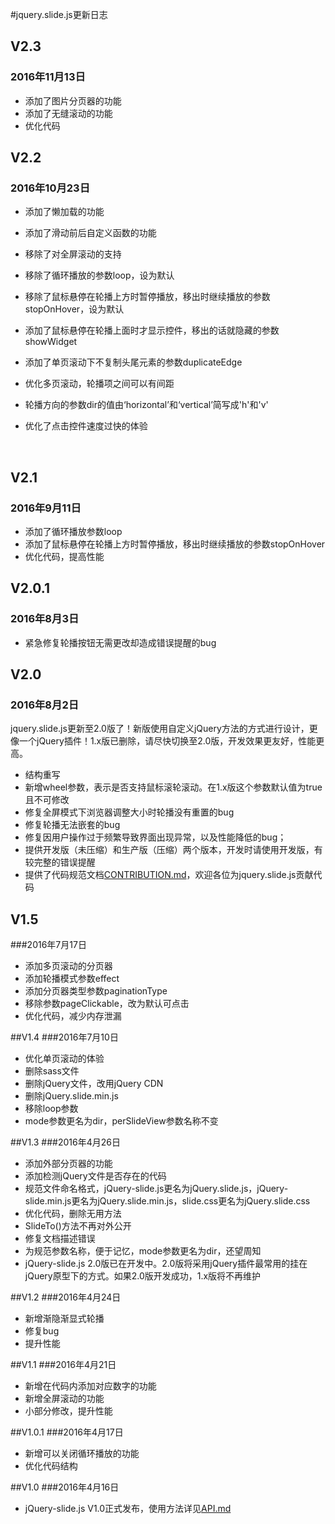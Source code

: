 #jquery.slide.js更新日志

## V2.3

### 2016年11月13日

* 添加了图片分页器的功能
* 添加了无缝滚动的功能
* 优化代码

## V2.2

### 2016年10月23日

* 添加了懒加载的功能

* 添加了滑动前后自定义函数的功能

* 移除了对全屏滚动的支持

* 移除了循环播放的参数loop，设为默认

* 移除了鼠标悬停在轮播上方时暂停播放，移出时继续播放的参数stopOnHover，设为默认

* 添加了鼠标悬停在轮播上面时才显示控件，移出的话就隐藏的参数showWidget

* 添加了单页滚动下不复制头尾元素的参数duplicateEdge

* 优化多页滚动，轮播项之间可以有间距

* 轮播方向的参数dir的值由‘horizontal’和‘vertical’简写成'h'和'v'

* 优化了点击控件速度过快的体验

  ​

## V2.1

### 2016年9月11日

* 添加了循环播放参数loop
* 添加了鼠标悬停在轮播上方时暂停播放，移出时继续播放的参数stopOnHover
* 优化代码，提高性能

## V2.0.1

### 2016年8月3日

- 紧急修复轮播按钮无需更改却造成错误提醒的bug

## V2.0

### 2016年8月2日

jquery.slide.js更新至2.0版了！新版使用自定义jQuery方法的方式进行设计，更像一个jQuery插件！1.x版已删除，请尽快切换至2.0版，开发效果更友好，性能更高。

- 结构重写
- 新增wheel参数，表示是否支持鼠标滚轮滚动。在1.x版这个参数默认值为true且不可修改
- 修复全屏模式下浏览器调整大小时轮播没有重置的bug
- 修复轮播无法嵌套的bug
- 修复因用户操作过于频繁导致界面出现异常，以及性能降低的bug；
- 提供开发版（未压缩）和生产版（压缩）两个版本，开发时请使用开发版，有较完整的错误提醒
- 提供了代码规范文档[CONTRIBUTION.md](https://github.com/linzb93/slide/blob/master/doc/CONTRIBUTION.md)，欢迎各位为jquery.slide.js贡献代码

## V1.5

###2016年7月17日
- 添加多页滚动的分页器
- 添加轮播模式参数effect
- 添加分页器类型参数paginationType
- 移除参数pageClickable，改为默认可点击
- 优化代码，减少内存泄漏

##V1.4
###2016年7月10日
- 优化单页滚动的体验
- 删除sass文件
- 删除jQuery文件，改用jQuery CDN
- 删除jQuery.slide.min.js
- 移除loop参数
- mode参数更名为dir，perSlideView参数名称不变

##V1.3
###2016年4月26日
- 添加外部分页器的功能
- 添加检测jQuery文件是否存在的代码
- 规范文件命名格式，jQuery-slide.js更名为jQuery.slide.js，jQuery-slide.min.js更名为jQuery.slide.min.js，slide.css更名为jQuery.slide.css
- 优化代码，删除无用方法
- SlideTo()方法不再对外公开
- 修复文档描述错误
- 为规范参数名称，便于记忆，mode参数更名为dir，还望周知
- jQuery-slide.js 2.0版已在开发中。2.0版将采用jQuery插件最常用的挂在jQuery原型下的方式。如果2.0版开发成功，1.x版将不再维护

##V1.2
###2016年4月24日
- 新增渐隐渐显式轮播
- 修复bug
- 提升性能

##V1.1
###2016年4月21日
- 新增在代码内添加对应数字的功能
- 新增全屏滚动的功能
- 小部分修改，提升性能

##V1.0.1
###2016年4月17日
- 新增可以关闭循环播放的功能
- 优化代码结构

##V1.0
###2016年4月16日
- jQuery-slide.js V1.0正式发布，使用方法详见[API.md](https://github.com/linzb93/slide/blob/master/API.md)